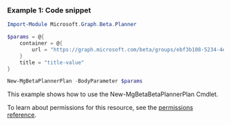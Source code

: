 ### Example 1: Code snippet

```powershellImport-Module Microsoft.Graph.Beta.Planner

$params = @{
	container = @{
		url = "https://graph.microsoft.com/beta/groups/ebf3b108-5234-4e22-b93d-656d7dae5874"
	}
	title = "title-value"
}

New-MgBetaPlannerPlan -BodyParameter $params
```
This example shows how to use the New-MgBetaBetaPlannerPlan Cmdlet.
To learn about permissions for this resource, see the [permissions reference](/graph/permissions-reference).

